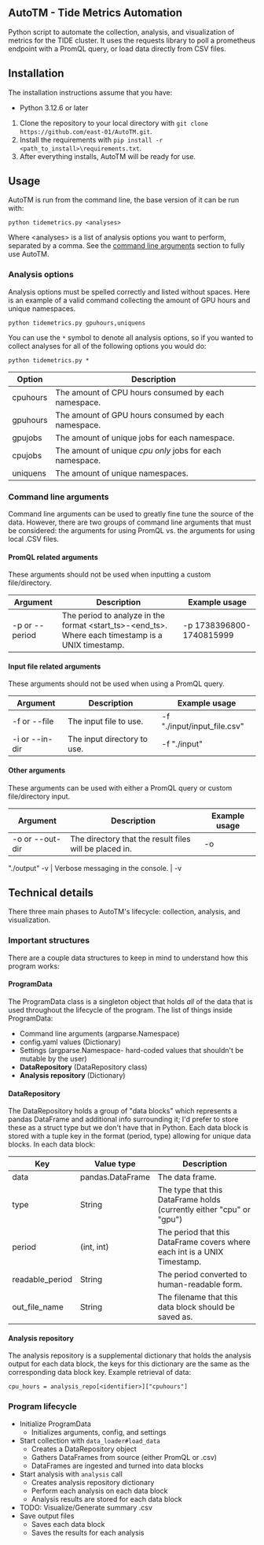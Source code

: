 AutoTM - Tide Metrics Automation
---

Python script to automate the collection, analysis, and visualization of metrics for the TIDE cluster. It uses the requests library to poll a prometheus endpoint with a PromQL query, or load data directly from CSV files.

## Installation

The installation instructions assume that you have:
- Python 3.12.6 or later

1. Clone the repository to your local directory with `git clone https://github.com/east-01/AutoTM.git`.
2. Install the requirements with `pip install -r <path_to_install>\requirements.txt`.
3. After everything installs, AutoTM will be ready for use.

## Usage

AutoTM is run from the command line, the base version of it can be run with:
```
python tidemetrics.py <analyses>
```
Where \<analyses\> is a list of analysis options you want to perform, separated by a comma. See the [command line arguments](#command-line-arguments) section to fully use AutoTM.

### Analysis options

Analysis options must be spelled correctly and listed without spaces. Here is an example of a valid command collecting the amount of GPU hours and unique namespaces.
```
python tidemetrics.py gpuhours,uniquens
```
You can use the `*` symbol to denote all analysis options, so if you wanted to collect analyses for all of the following options you would do:
```
python tidemetrics.py *
```

Option | Description
-------|------------
cpuhours | The amount of CPU hours consumed by each namespace.
gpuhours | The amount of GPU hours consumed by each namespace.
gpujobs | The amount of unique jobs for each namespace.
cpujobs | The amount of unique *cpu only* jobs for each namespace.
uniquens | The amount of unique namespaces.

### Command line arguments

Command line arguments can be used to greatly fine tune the source of the data. However, there are two groups of command line arguments that must be considered: the arguments for using PromQL vs. the arguments for using local .CSV files.

#### PromQL related arguments

These arguments should not be used when inputting a custom file/directory.

Argument | Description | Example usage
---------|-------------|--------------
-p or --period | The period to analyze in the format \<start_ts\>-\<end_ts\>. Where each timestamp is a UNIX timestamp. | -p 1738396800-1740815999

#### Input file related arguments

These arguments should not be used when using a PromQL query.

Argument | Description | Example usage
---------|-------------|--------------
-f or --file | The input file to use. | -f "./input/input_file.csv"
-i or --in-dir | The input directory to use. | -f "./input"

#### Other arguments

These arguments can be used with either a PromQL query or custom file/directory input.

Argument | Description | Example usage
---------|-------------|--------------
-o or --out-dir | The directory that the result files will be placed in. | -o 
"./output"
-v | Verbose messaging in the console. | -v

## Technical details

There three main phases to AutoTM's lifecycle: collection, analysis, and visualization. 

### Important structures

There are a couple data structures to keep in mind to understand how this program works:

#### ProgramData

The ProgramData class is a singleton object that holds *all* of the data that is used throughout the lifecycle of the program. The list of things inside ProgramData:
- Command line arguments (argparse.Namespace)
- config.yaml values (Dictionary)
- Settings (argparse.Namespace- hard-coded values that shouldn't be mutable by the user)
- __DataRepository__ (DataRepository class)
- __Analysis repository__ (Dictionary)

#### DataRepository

The DataRepository holds a group of "data blocks" which represents a pandas DataFrame and additional info surrounding it; I'd prefer to store these as a struct type but we don't have that in Python. Each data block is stored with a tuple key in the format (period, type) allowing for unique data blocks. In each data block:

Key | Value type | Description
----|------------|------------
data | pandas.DataFrame | The data frame.
type | String | The type that this DataFrame holds (currently either "cpu" or "gpu")
period | (int, int) | The period that this DataFrame covers where each int is a UNIX Timestamp.
readable_period | String | The period converted to human-readable form.
out_file_name | String | The filename that this data block should be saved as.

#### Analysis repository

The analysis repository is a supplemental dictionary that holds the analysis output for each data block, the keys for this dictionary are the same as the corresponding data block key. Example retrieval of data:

```
cpu_hours = analysis_repo[<identifier>]["cpuhours"]
```

### Program lifecycle

- Initialize ProgramData
  - Initializes arguments, config, and settings
- Start collection with `data_loader#load_data`
  - Creates a DataRepository object
  - Gathers DataFrames from source (either PromQL or .csv)
  - DataFrames are ingested and turned into data blocks
- Start analysis with `analysis` call
  - Creates analysis repository dictionary
  - Perform each analysis on each data block
  - Analysis results are stored for each data block
- TODO: Visualize/Generate summary .csv
- Save output files
  - Saves each data block
  - Saves the results for each analysis
